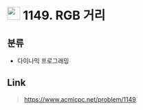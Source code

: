 # <img src="https://d2gd6pc034wcta.cloudfront.net/tier/10.svg" width="30"> 1149. RGB 거리

## 분류
* 다이나믹 프로그래밍

## Link
> https://www.acmicpc.net/problem/1149